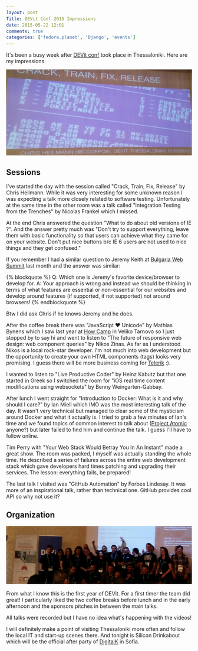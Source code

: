 ```yaml
---
layout: post
Title: DEVit Conf 2015 Impressions
date: 2015-05-22 12:01
comments: true
categories: ['fedora.planet', 'Django', 'events']
---
```


It's been a busy week after [DEVit conf](http://devitconf.org/) took place in
Thessaloniki. Here are my impressions.

![Crack, Train, Fix, Release](/images/devit2015.jpg "Crack, Train, Fix, Release")

Sessions
--------

I've started the day with the session called "Crack, Train, Fix, Release" by 
Chris Heilmann. While it was very interesting for some unknown reason I
was expecting a talk more closely related to software testing. Unfortunately at the
same time in the other room was a talk called "Integration Testing from the Trenches"
by Nicolas Frankel which I missed.

At the end Chris answered the question "What to do about old versions of IE ?".
And the answer pretty much was "Don't try to support everything, leave them with
basic functionality so that users can achieve what they came for on your website.
Don't put nice buttons b/c IE 6 users are not used to nice things and they get confused."

If you remember I had a similar question to Jeremy Keith at 
[Bulgaria Web Summit](/blog/2015/04/20/videos-from-bulgaria-web-summit-2015/) last month
and the answer was similar:

{% blockquote %}
Q: Which one is Jeremy's favorite device/browser to develop for. 
A: Your approach is wrong and instead we should be thinking in terms of what features are 
essential or non-essential for our websites and develop around features
(if supported, if not supported) not around browsers!
{% endblockquote %}

Btw I did ask Chris if he knows Jeremy and he does.

After the coffee break there was "JavaScript ♥ Unicode" by Mathias Bynens which
I saw last year at [How Camp](http://how.camp/) in Veliko Tarnovo so I just stopped by
to say hi and went to listen to 
"The future of responsive web design: web component queries" by Nikos Zinas.
As far as I understood Nikos is a local rock-star developer. I'm not much into web
development but the opportunity to create your own HTML components (tags) looks
very promising. I guess there will be more business coming for
[Telerik](http://telerik.com) :).

I wanted to listen to "Live Productive Coder" by Heinz Kabutz but that one started
in Greek so I switched the room for 
"iOS real time content modifications using websockets" by  Benny Weingarten-Gabbay.


After lunch I went straight for
"Introduction to Docker: What is it and why should I care?" by Ian Miell
which IMO was the most interesting talk of the day. It wasn't very technical but
managed to clear some of the mysticism around Docker and what it actually is.
I tried to grab a few minutes of Ian's time and we found topics of common interest
to talk about ([Project Atomic](http://www.projectatomic.io/) anyone?) but later
failed to find him and continue the talk. I guess I'll have to follow online.


Tim Perry with "Your Web Stack Would Betray You In An Instant" made a great show.
The room was packed, I myself was actually standing the whole time. He described a series
of failures across the entire web development stack which gave developers hard times
patching and upgrading their services. The lesson: everything fails, be prepared!

The last talk I visited was "GitHub Automation" by Forbes Lindesay. It was more of an
inspirational talk, rather than technical one. GitHub provides cool API so why not use it?


Organization
-------------

![DEVit team](/images/devit2015team.jpg "DEVit team")

From what I know this is the first year of DEVit. For a first timer the team did great!
I particularly liked the two coffee breaks before lunch and in the early afternoon and the
sponsors pitches in between the main talks.

All talks were recorded but I have no idea what's happening with the videos!

I will definitely make a point of visiting Thessaloniki more often and follow the local
IT and start-up scenes there. And tonight is Silicon Drinkabout which will be the official
after party of [DigitalK](http://digitalk.bg/) in Sofia.


